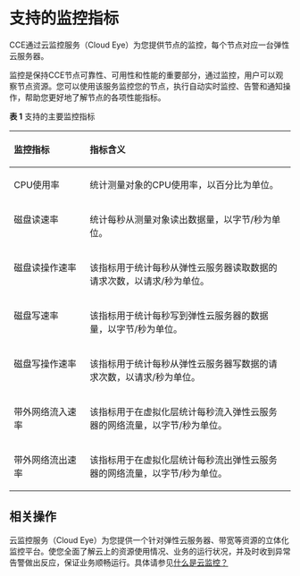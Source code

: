 # 支持的监控指标<a name="cce_01_0070"></a>

CCE通过云监控服务（Cloud Eye）为您提供节点的监控，每个节点对应一台弹性云服务器。

监控是保持CCE节点可靠性、可用性和性能的重要部分，通过监控，用户可以观察节点资源。您可以使用该服务监控您的节点，执行自动实时监控、告警和通知操作，帮助您更好地了解节点的各项性能指标。

**表 1**  支持的主要监控指标

<a name="table1486013138225"></a>
<table><thead align="left"><tr id="row15860113172219"><th class="cellrowborder" valign="top" width="27%" id="mcps1.2.3.1.1"><p id="p1860111318225"><a name="p1860111318225"></a><a name="p1860111318225"></a>监控指标</p>
</th>
<th class="cellrowborder" valign="top" width="73%" id="mcps1.2.3.1.2"><p id="p1886081302214"><a name="p1886081302214"></a><a name="p1886081302214"></a>指标含义</p>
</th>
</tr>
</thead>
<tbody><tr id="row286081319224"><td class="cellrowborder" valign="top" width="27%" headers="mcps1.2.3.1.1 "><p id="p1586001317227"><a name="p1586001317227"></a><a name="p1586001317227"></a><span class="keyword" id="keyword792120245208"><a name="keyword792120245208"></a><a name="keyword792120245208"></a>CPU使用率</span></p>
</td>
<td class="cellrowborder" valign="top" width="73%" headers="mcps1.2.3.1.2 "><p id="p1986015137228"><a name="p1986015137228"></a><a name="p1986015137228"></a>统计测量对象的CPU使用率，以百分比为单位。</p>
</td>
</tr>
<tr id="row13860161342214"><td class="cellrowborder" valign="top" width="27%" headers="mcps1.2.3.1.1 "><p id="p11860413152216"><a name="p11860413152216"></a><a name="p11860413152216"></a><span class="keyword" id="keyword1975672716201"><a name="keyword1975672716201"></a><a name="keyword1975672716201"></a>磁盘读速率</span></p>
</td>
<td class="cellrowborder" valign="top" width="73%" headers="mcps1.2.3.1.2 "><p id="p19860161318221"><a name="p19860161318221"></a><a name="p19860161318221"></a>统计每秒从测量对象读出数据量，以字节/秒为单位。</p>
</td>
</tr>
<tr id="row786011319224"><td class="cellrowborder" valign="top" width="27%" headers="mcps1.2.3.1.1 "><p id="p1586041316225"><a name="p1586041316225"></a><a name="p1586041316225"></a><span class="keyword" id="keyword7122030162012"><a name="keyword7122030162012"></a><a name="keyword7122030162012"></a>磁盘读操作速率</span></p>
</td>
<td class="cellrowborder" valign="top" width="73%" headers="mcps1.2.3.1.2 "><p id="p786041302216"><a name="p786041302216"></a><a name="p786041302216"></a>该指标用于统计每秒从弹性云服务器读取数据的请求次数，以请求/秒为单位。</p>
</td>
</tr>
<tr id="row6860151312229"><td class="cellrowborder" valign="top" width="27%" headers="mcps1.2.3.1.1 "><p id="p18601213112211"><a name="p18601213112211"></a><a name="p18601213112211"></a><span class="keyword" id="keyword1939323217206"><a name="keyword1939323217206"></a><a name="keyword1939323217206"></a>磁盘写速率</span></p>
</td>
<td class="cellrowborder" valign="top" width="73%" headers="mcps1.2.3.1.2 "><p id="p686091310227"><a name="p686091310227"></a><a name="p686091310227"></a>该指标用于统计每秒写到弹性云服务器的数据量，以字节/秒为单位。</p>
</td>
</tr>
<tr id="row3860113172218"><td class="cellrowborder" valign="top" width="27%" headers="mcps1.2.3.1.1 "><p id="p88602133221"><a name="p88602133221"></a><a name="p88602133221"></a><span class="keyword" id="keyword888873411208"><a name="keyword888873411208"></a><a name="keyword888873411208"></a>磁盘写操作速率</span></p>
</td>
<td class="cellrowborder" valign="top" width="73%" headers="mcps1.2.3.1.2 "><p id="p186051311227"><a name="p186051311227"></a><a name="p186051311227"></a>该指标用于统计每秒从弹性云服务器写数据的请求次数，以请求/秒为单位。</p>
</td>
</tr>
<tr id="row148151597255"><td class="cellrowborder" valign="top" width="27%" headers="mcps1.2.3.1.1 "><p id="p128151695255"><a name="p128151695255"></a><a name="p128151695255"></a><span class="keyword" id="keyword2769193813203"><a name="keyword2769193813203"></a><a name="keyword2769193813203"></a>带外网络流入速率</span></p>
</td>
<td class="cellrowborder" valign="top" width="73%" headers="mcps1.2.3.1.2 "><p id="p15816892258"><a name="p15816892258"></a><a name="p15816892258"></a>该指标用于在虚拟化层统计每秒流入弹性云服务器的网络流量，以字节/秒为单位。</p>
</td>
</tr>
<tr id="row158166972516"><td class="cellrowborder" valign="top" width="27%" headers="mcps1.2.3.1.1 "><p id="p12816109162513"><a name="p12816109162513"></a><a name="p12816109162513"></a><span class="keyword" id="keyword1818619412204"><a name="keyword1818619412204"></a><a name="keyword1818619412204"></a>带外网络流出速率</span></p>
</td>
<td class="cellrowborder" valign="top" width="73%" headers="mcps1.2.3.1.2 "><p id="p11816699254"><a name="p11816699254"></a><a name="p11816699254"></a>该指标用于在虚拟化层统计每秒流出弹性云服务器的网络流量，以字节/秒为单位。</p>
</td>
</tr>
</tbody>
</table>

## 相关操作<a name="section11148144285713"></a>

云监控服务（Cloud Eye）为您提供一个针对弹性云服务器、带宽等资源的立体化监控平台。使您全面了解云上的资源使用情况、业务的运行状况，并及时收到异常告警做出反应，保证业务顺畅运行。具体请参见[什么是云监控？](https://support.huaweicloud.com/productdesc-ces/zh-cn_topic_0015479882.html)

